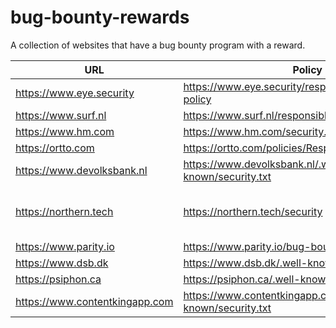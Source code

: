 # bug-bounty-rewards
A collection of websites that have a bug bounty program with a reward.


| URL  | Policy  | Notes  |
|---|---|---|
| https://www.eye.security  | https://www.eye.security/responsible-disclosure-policy  |   |
| https://www.surf.nl  | https://www.surf.nl/responsible-disclosure  |   |
| https://www.hm.com  | https://www.hm.com/security.txt  |   |
| https://ortto.com   | https://ortto.com/policies/ResponsibleDisclosure.pdf  |   |
| https://www.devolksbank.nl | https://www.devolksbank.nl/.well-known/security.txt |  |
| https://northern.tech   | https://northern.tech/security | https://northern.tech, https://cfengine.com, https://hosted.mender.io, https://mender.io |
| https://www.parity.io   | https://www.parity.io/bug-bounty/ |   |
| https://www.dsb.dk  | https://www.dsb.dk/.well-known/security.txt |   |
| https://psiphon.ca | https://psiphon.ca/.well-known/security.txt |  |
| https://www.contentkingapp.com | https://www.contentkingapp.com/.well-known/security.txt |  |
